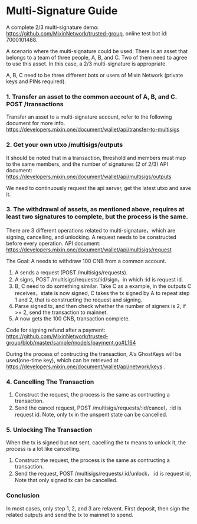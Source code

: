 # Multi-Signature Guide

A complete 2/3 multi-signature demo: https://github.com/MixinNetwork/trusted-group, online test bot id: 7000101488.

A scenario where the multi-signature could be used: There is an asset that belongs to a team of three people, A, B, and C. Two of them need to agree to use this asset. In this case, a 2/3 multi-signature is appropriate.

A, B, C need to be three different bots or users of Mixin Network (private keys and PINs required).

### 1. Transfer an asset to the common account of A, B, and C. POST /transactions

Transfer an asset to a multi-signature account, refer to the following document for more info.
https://developers.mixin.one/document/wallet/api/transfer-to-multisigs

### 2. Get your own utxo /multisigs/outputs

It should be noted that in a transaction, threshold and members must map to the same members, and the number of signatures (2 of 2/3)
API document: https://developers.mixin.one/document/wallet/api/multisigs/outputs

We need to continuously request the api server, get the latest utxo and save it. 

### 3. The withdrawal of assets, as mentioned above, requires at least two signatures to complete, but the process is the same.

There are 3 different operations related to multi-signature，which are signing, cancelling, and unlocking. A request needs to be constructed before every operation. API document: https://developers.mixin.one/document/wallet/api/multisigs/request

The Goal: A needs to withdraw 100 CNB from a common account.

1. A sends a request (POST /multisigs/requests).
2. A signs, POST /multisigs/requests/:id/sign，in which :id is request id.
3. B, C need to do something similar. Take C as a example, in the outputs C receives，state is now signed, C takes the tx signed by A to repeat step 1 and 2, that is constructing the request and signing.
4. Parse signed tx, and then check whether the number of signers is 2, if >= 2, send the transaction to mainnet.
5. A now gets the 100 CNB, transaction complete.

Code for signing refund after a payment: https://github.com/MixinNetwork/trusted-group/blob/master/sample/models/payment.go#L164

During the process of contructing the transaction, A's GhostKeys will be used(one-time key), which can be retrieved at https://developers.mixin.one/document/wallet/api/network/keys .

### 4. Cancelling The Transaction

1. Construct the request, the process is the same as contructing a transaction.
2. Send the cancel request, POST /multisigs/requests/:id/cancel，:id is request id. Note, only tx in the unspent state can be cancelled.

### 5. Unlocking The Transaction

When the tx is signed but not sent, cacelling the tx means to unlock it, the process is a lot like cancelling.

1. Construct the request, the process is the same as contructing a transaction.
2. Send the request, POST /multisigs/requests/:id/unlock，:id is request id, Note that only signed tx can be cancelled.

### Conclusion

In most cases, only step 1, 2, and 3 are relavent. First deposit, then sign the related outputs and send the tx to mainnet to spend.
